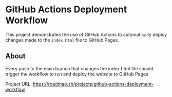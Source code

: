 # GitHub Actions Deployment Workflow

This project demonstrates the use of GitHub Actions to automatically deploy changes made to the `index.html` file to GitHub Pages.

## About

Every push to the main branch that changes the index.html file should trigger the workflow to run and deploy the website to GitHub Pages

Project URL:
https://roadmap.sh/projects/github-actions-deployment-workflow

